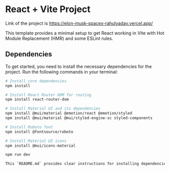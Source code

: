 # React + Vite Project

Link of the project is https://elon-musk-spacex-rahulyadav.vercel.app/

This template provides a minimal setup to get React working in Vite with Hot Module Replacement (HMR) and some ESLint rules.

## Dependencies

To get started, you need to install the necessary dependencies for the project. Run the following commands in your terminal:

```bash
# Install core dependencies
npm install

# Install React Router DOM for routing
npm install react-router-dom

# Install Material UI and its dependencies
npm install @mui/material @emotion/react @emotion/styled
npm install @mui/material @mui/styled-engine-sc styled-components

# Install Roboto font
npm install @fontsource/roboto

# Install Material UI icons
npm install @mui/icons-material

npm run dev

This `README.md` provides clear instructions for installing dependencies, running the project, and understanding the Vite setup and project structure. Adjust the project structure section according to the actual structure of your project if needed.

